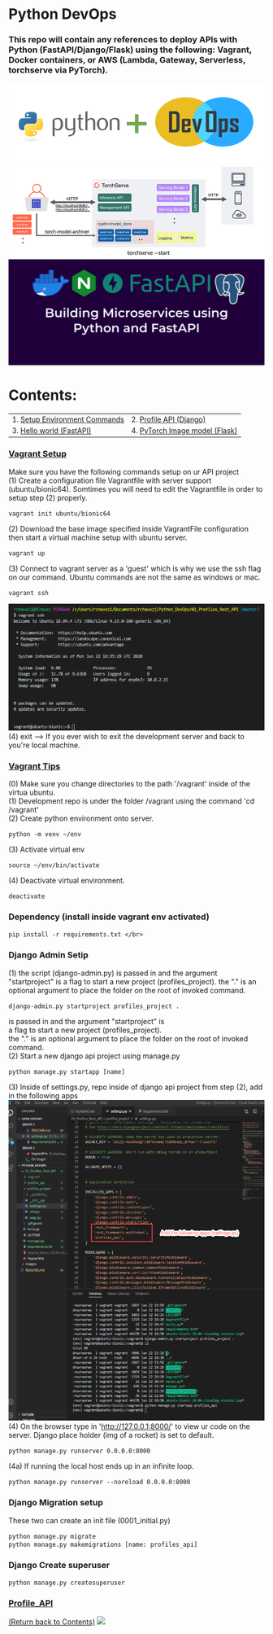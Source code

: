# Python DevOps

### This repo will contain any references to deploy APIs with Python (FastAPI/Django/Flask) using the following: Vagrant, Docker containers, or AWS (Lambda, Gateway, Serverless, torchserve via PyTorch).

![alt text](https://github.com/rchavezj/Pyhon_DevOps/blob/master/Images/Python_DevOps.PNG)
![alt text](https://github.com/rchavezj/Pyhon_DevOps/blob/master/Images/torchServe.gif)
![alt text](https://github.com/rchavezj/Pyhon_DevOps/blob/master/Images/microservices.png)

# Contents:

|                                         |                                |
| --------------------------------------- | ------------------------------ |
| 1. [Setup Environment Commands](#Setup) | 2. [Profile API (Django)](#Profile_API) |
| 3. [Hello world (FastAPI)](#Setup) | 4. [PyTorch Image model (Flask)](#) |

### [Vagrant Setup](#)

Make sure you have the following commands setup on ur API project </br>
(1) Create a configuration file Vagrantfile with server support (ubuntu/bionic64). Somtimes you will need to edit the Vagrantfile in order to setup step (2) properly. 
```console 
vagrant init ubuntu/bionic64
``` 
(2) Download the base image specified inside VagrantFile configuration then start a virtual machine setup with ubuntu server.
```console
vagrant up 
``` 

(3) Connect to vagrant server as a 'guest' which is why we use the ssh flag on our command. Ubuntu commands are not the same as windows or mac. 
```console 
vagrant ssh
```

![alt text](https://github.com/rchavezj/Pyhon_DevOps/blob/master/Images/vagrantSSH.png) </br>
(4) exit --> If you ever wish to exit the development server and back to you're local machine.

### [Vagrant Tips](#)

(0) Make sure you change directories to the path '/vagrant' inside of the virtua ubuntu. </br>
(1) Development repo is under the folder /vagrant using the command 'cd /vagrant' </br>
(2) Create python environment onto server.
```console 
python -m venv ~/env
```

(3) Activate virtual env  
```console 
source ~/env/bin/activate
```
(4) Deactivate virtual environment. 
```console 
deactivate
```

### Dependency (install inside vagrant env activated)
```console 
pip install -r requirements.txt </br>
```
### Django Admin Setip

(1) the script (django-admin.py) is passed in and the argument "startproject" is
a flag to start a new project (profiles_project). the "." is an optional argument 
to place the folder on the root of invoked command.
```console 
django-admin.py startproject profiles_project .  
```

is passed in and the argument "startproject" is </br>
a flag to start a new project (profiles_project). </br>
the "." is an optional argument to place the folder on the root of invoked command. </br>
(2) Start a new django api project using manage.py 
```console 
python manage.py startapp [name]
```
(3) Inside of settings.py, repo inside of django api project from step (2), add in the following apps </br>
![alt text](https://github.com/rchavezj/Pyhon_DevOps/blob/master/Images/settings.png)
(4) On the browser type in 'http://127.0.0.1:8000/' to view ur code on the server. Django place holder (img of a rocket) is set to default.
```console 
python manage.py runserver 0.0.0.0:8000
```
(4a)  If running the local host ends up in an infinite loop. 
```console 
python manage.py runserver --noreload 0.0.0.0:8000 
```

### Django Migration setup
These two can create an init file (0001_initial.py) 
```console
python manage.py migrate
python manage.py makemigrations [name: profiles_api] 
```

### Django Create superuser
```console
python manage.py createsuperuser 
```

### [Profile_API](#)

[(Return back to Contents)](#Contents)
<img src="#" width="700">
